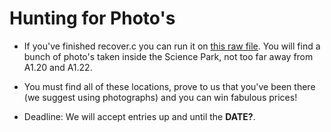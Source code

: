 # Hunting for Photo's

* If you've finished recover.c you can run it on [this raw file](uva.raw). You
  will find a bunch of photo's taken inside the Science Park, not too far away
  from A1.20 and A1.22.

* You must find all of these locations, prove to us that you've been there (we
  suggest using photographs) and you can win fabulous prices!

* Deadline: We will accept entries up and until the **DATE?**.

